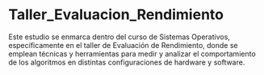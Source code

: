 # Taller_Evaluacion_Rendimiento
Este estudio se enmarca dentro del curso de Sistemas Operativos, específicamente en el taller de Evaluación de Rendimiento, donde se emplean técnicas y herramientas para medir y analizar el comportamiento de los algoritmos en distintas configuraciones de hardware y software.
